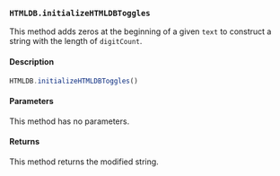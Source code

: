 ### `HTMLDB.initializeHTMLDBToggles`

This method adds zeros at the beginning of a given `text` to construct a string with the length of `digitCount`.

#### Description

```javascript
HTMLDB.initializeHTMLDBToggles()
```

#### Parameters

This method has no parameters.

#### Returns

This method returns the modified string.